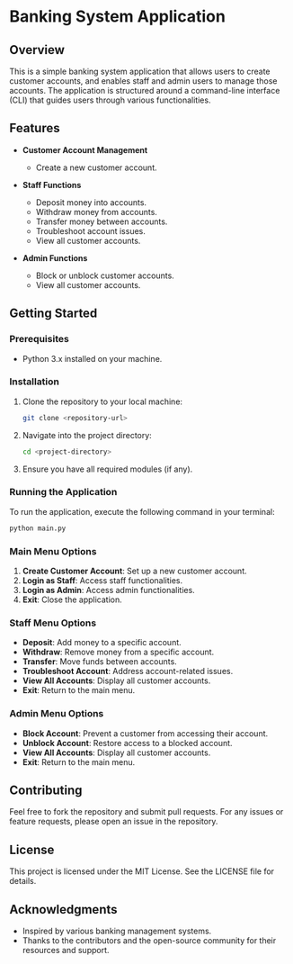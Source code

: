 # Banking System Application

## Overview

This is a simple banking system application that allows users to create customer accounts, and enables staff and admin users to manage those accounts. The application is structured around a command-line interface (CLI) that guides users through various functionalities.

## Features

- **Customer Account Management**
  - Create a new customer account.
  
- **Staff Functions**
  - Deposit money into accounts.
  - Withdraw money from accounts.
  - Transfer money between accounts.
  - Troubleshoot account issues.
  - View all customer accounts.

- **Admin Functions**
  - Block or unblock customer accounts.
  - View all customer accounts.

## Getting Started

### Prerequisites

- Python 3.x installed on your machine.

### Installation

1. Clone the repository to your local machine:
   ```bash
   git clone <repository-url>
   ```

2. Navigate into the project directory:
   ```bash
   cd <project-directory>
   ```

3. Ensure you have all required modules (if any).

### Running the Application

To run the application, execute the following command in your terminal:

```bash
python main.py
```

### Main Menu Options

1. **Create Customer Account**: Set up a new customer account.
2. **Login as Staff**: Access staff functionalities.
3. **Login as Admin**: Access admin functionalities.
4. **Exit**: Close the application.

### Staff Menu Options

- **Deposit**: Add money to a specific account.
- **Withdraw**: Remove money from a specific account.
- **Transfer**: Move funds between accounts.
- **Troubleshoot Account**: Address account-related issues.
- **View All Accounts**: Display all customer accounts.
- **Exit**: Return to the main menu.

### Admin Menu Options

- **Block Account**: Prevent a customer from accessing their account.
- **Unblock Account**: Restore access to a blocked account.
- **View All Accounts**: Display all customer accounts.
- **Exit**: Return to the main menu.

## Contributing

Feel free to fork the repository and submit pull requests. For any issues or feature requests, please open an issue in the repository.

## License

This project is licensed under the MIT License. See the LICENSE file for details.

## Acknowledgments

- Inspired by various banking management systems.
- Thanks to the contributors and the open-source community for their resources and support.
